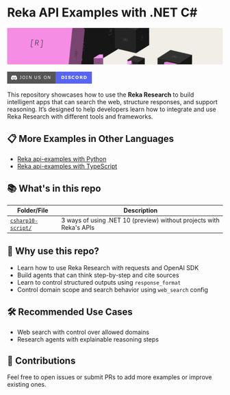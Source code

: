# Reka API Examples with .NET C#

![Reka AI](assets/reka-ai-cover.jpeg)

[![Join our Discord](assets/discord-invite.png)](https://link.reka.ai/discord)

This repository showcases how to use the **Reka Research** to build intelligent apps that can search the web, structure responses, and support reasoning. It’s designed to help developers learn how to integrate and use Reka Research with different tools and frameworks.

## 📋 More Examples in Other Languages

- [Reka api-examples with Python](https://github.com/reka-ai/api-examples)
- [Reka api-examples with TypeScript](https://github.com/reka-ai/api-examples-typescript)

## 📚 What's in this repo

| Folder/File                                | Description                                                                |
|--------------------------------------------|----------------------------------------------------------------------------|
| [`csharp10-script/`](./csharp10-script/)   | 3 ways of using .NET 10 (preview) without projects with Reka's APIs        |

## 🧪 Why use this repo?

- Learn how to use Reka Research with requests and OpenAI SDK
- Build agents that can think step-by-step and cite sources
- Learn to control structured outputs using `response_format`
- Control domain scope and search behavior using `web_search` config

## 🛠 Recommended Use Cases

- Web search with control over allowed domains
- Research agents with explainable reasoning steps

## 🤝 Contributions

Feel free to open issues or submit PRs to add more examples or improve existing ones.
